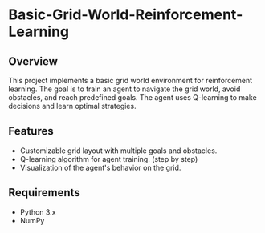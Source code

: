 # Basic-Grid-World-Reinforcement-Learning

## Overview

This project implements a basic grid world environment for reinforcement learning. The goal is to train an agent to navigate the grid world, avoid obstacles, and reach predefined goals. The agent uses Q-learning to make decisions and learn optimal strategies.

## Features

- Customizable grid layout with multiple goals and obstacles.
- Q-learning algorithm for agent training. (step by step)
- Visualization of the agent's behavior on the grid.

## Requirements

- Python 3.x
- NumPy
